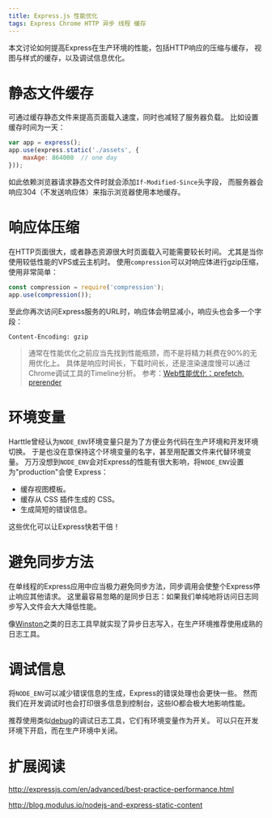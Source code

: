 ```yaml
---
title: Express.js 性能优化
tags: Express Chrome HTTP 异步 线程 缓存
---
```


本文讨论如何提高Express在生产环境的性能，包括HTTP响应的压缩与缓存，
视图与样式的缓存，以及调试信息优化。

# 静态文件缓存

可通过缓存静态文件来提高页面载入速度，同时也减轻了服务器负载。
比如设置缓存时间为一天：

```javascript
var app = express();
app.use(express.static('./assets', {
    maxAge: 864000  // one day
}));
```

<!--more-->

如此依赖浏览器请求静态文件时就会添加`If-Modified-Since`头字段，
而服务器会响应304（不发送响应体）来指示浏览器使用本地缓存。

# 响应体压缩

在HTTP页面很大，或者静态资源很大时页面载入可能需要较长时间。
尤其是当你使用较低性能的VPS或云主机时。
使用`compression`可以对响应体进行gzip压缩，使用非常简单：

```javascript
const compression = require('compression');
app.use(compression());
```

至此你再次访问Express服务的URL时，响应体会明显减小，响应头也会多一个字段：

```
Content-Encoding: gzip
```

> 通常在性能优化之前应当先找到性能瓶颈，而不是将精力耗费在90%的无用优化上。
> 具体是响应时间长，下载时间长，还是渲染速度慢可以通过Chrome调试工具的Timeline分析。
> 参考：[Web性能优化：prefetch, prerender][webcache]

# 环境变量

Harttle曾经认为`NODE_ENV`环境变量只是为了方便业务代码在生产环境和开发环境切换。
于是也没在意保持这个环境变量的名字，甚至用配置文件来代替环境变量。
万万没想到`NODE_ENV`会对Express的性能有很大影响，将`NODE_ENV`设置为"production"会使 Express：

- 缓存视图模板。
- 缓存从 CSS 插件生成的 CSS。
- 生成简短的错误信息。

这些优化可以让Express快若干倍！

# 避免同步方法

在单线程的Express应用中应当极力避免同步方法，同步调用会使整个Express停止响应其他请求。
这里最容易忽略的是同步日志：如果我们单纯地将访问日志同步写入文件会大大降低性能。

像[Winston][winston]之类的日志工具早就实现了异步日志写入，在生产环境推荐使用成熟的日志工具。

# 调试信息

将`NODE_ENV`可以减少错误信息的生成，Express的错误处理也会更快一些。
然而我们在开发调试时也会打印很多信息到控制台，这些IO都会极大地影响性能。

推荐使用类似[debug][debug]的调试日志工具，它们有环境变量作为开关。
可以只在开发环境下开启，而在生产环境中关闭。

# 扩展阅读

<http://expressjs.com/en/advanced/best-practice-performance.html>

<http://blog.modulus.io/nodejs-and-express-static-content>

[webcache]: /2015/10/06/html-cache.html
[debug]: https://www.npmjs.com/package/debug
[winston]: https://www.npmjs.com/package/winston
